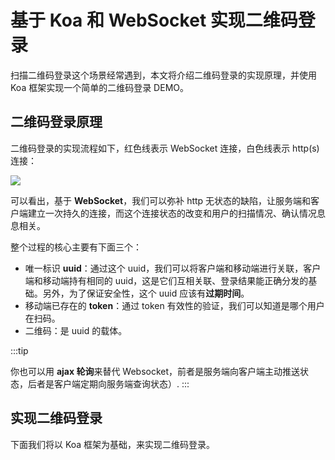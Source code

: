 # 基于 Koa 和 WebSocket 实现二维码登录

扫描二维码登录这个场景经常遇到，本文将介绍二维码登录的实现原理，并使用 Koa 框架实现一个简单的二维码登录 DEMO。

## 二维码登录原理

二维码登录的实现流程如下，红色线表示 WebSocket 连接，白色线表示 http(s) 连接：

![](http://cdn.yuzzl.top/blog/20210113224809.png)

可以看出，基于 **WebSocket**，我们可以弥补 http 无状态的缺陷，让服务端和客户端建立一次持久的连接，而这个连接状态的改变和用户的扫描情况、确认情况息息相关。

整个过程的核心主要有下面三个：

- 唯一标识 **uuid**：通过这个 uuid，我们可以将客户端和移动端进行关联，客户端和移动端持有相同的 uuid，这是它们互相关联、登录结果能正确分发的基础。另外，为了保证安全性，这个 uuid 应该有**过期时间**。
- 移动端已存在的 **token**：通过 token 有效性的验证，我们可以知道是哪个用户在扫码。
- 二维码：是 uuid 的载体。

:::tip

你也可以用 **ajax 轮询**来替代 Websocket，前者是服务端向客户端主动推送状态，后者是客户端定期向服务端查询状态）.
:::

## 实现二维码登录

下面我们将以 Koa 框架为基础，来实现二维码登录。


